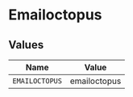 # Emailoctopus


## Values

| Name           | Value          |
| -------------- | -------------- |
| `EMAILOCTOPUS` | emailoctopus   |